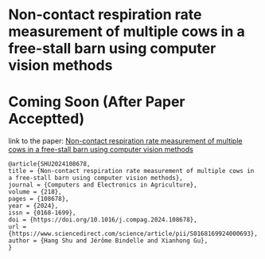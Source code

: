 # Non-contact respiration rate measurement of multiple cows in a free-stall barn using computer vision methods

# Coming Soon (After Paper Acceptted)
link to the paper: [Non-contact respiration rate measurement of multiple cows in a free-stall barn using computer vision methods](https://www.sciencedirect.com/science/article/pii/S0168169924000693?CMX_ID=&SIS_ID=&dgcid=STMJ_219742_AUTH_SERV_PA&utm_acid=209028132&utm_campaign=STMJ_219742_AUTH_SERV_PA&utm_in=DM447105&utm_medium=email&utm_source=AC_)

```
@article{SHU2024108678,
title = {Non-contact respiration rate measurement of multiple cows in a free-stall barn using computer vision methods},
journal = {Computers and Electronics in Agriculture},
volume = {218},
pages = {108678},
year = {2024},
issn = {0168-1699},
doi = {https://doi.org/10.1016/j.compag.2024.108678},
url = {https://www.sciencedirect.com/science/article/pii/S0168169924000693},
author = {Hang Shu and Jérôme Bindelle and Xianhong Gu},
}
```
